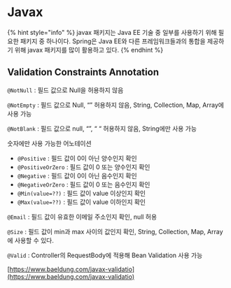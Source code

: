 # Javax

{% hint style="info" %}
javax 패키지는 Java EE 기술 중 일부를 사용하기 위해 필요한 패키지 중 하나이다. Spring은 Java EE와 다른 프레임워크들과의 통합을 제공하기 위해 javax 패키지를 많이 활용하고 있다.
{% endhint %}

## Validation Constraints Annotation

`@NotNull` : 필드 값으로 Null을 허용하지 않음

`@NotEmpty` : 필드 값으로 Null, “” 허용하지 않음, String, Collection, Map, Array에 사용 가능

`@NotBlank` : 필드 값으로 null, “”, “ “ 허용하지 않음, String에만 사용 가능

숫자에만 사용 가능한 어노테이션

* `@Positive` : 필드 값이 0이 아닌 양수인지 확인
* `@PositiveOrZero` : 필드 값이 0 또는 양수인지 확인
* `@Negative` : 필드 값이 0이 아닌 음수인지 확인
* `@NegativeOrZero` : 필드 값이 0 또는 음수인지 확인
* `@Min(value=??)` : 필드 값이 value 이상인지 확인
* `@Max(value=??)` : 필드 값이 value 이하인지 확인

`@Email` : 필드 값이 유효한 이메일 주소인지 확인, null 허용

`@Size` : 필드 값이 min과 max 사이의 값인지 확인, String, Collection, Map, Array에 사용할 수 있다.

`@Valid` : Controller의 RequestBody에 적용해 Bean Validation 사용 가능

[https://www.baeldung.com/javax-validatio](https://www.baeldung.com/javax-validatio)
